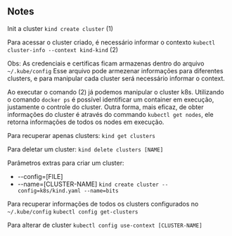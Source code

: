 ## Notes

Init a cluster
`kind create cluster` (1)

Para acessar o cluster criado, é necessário informar o contexto
`kubectl cluster-info --context kind-kind` (2)

Obs: As credenciais e certificas ficam armazenas dentro do arquivo
`~/.kube/config`
Esse arquivo pode armezenar informações para diferentes clusters, e para
manipular cada cluster será necessário informar o context.

Ao executar o comando (2) já podemos manipular o cluster k8s.
Utilizando o comando `docker ps` é possível identificar um container em execução,
justamente o controle do cluster.
Outra forma, mais eficaz, de obter informações do cluster é através do
commando `kubectl get nodes`, ele retorna informações de todos os nodes em execução.

Para recuperar apenas clusters:
`kind get clusters`

Para deletar um cluster:
`kind delete clusters [NAME]`

Parâmetros extras para criar um cluster:
 - --config=[FILE]
 - --name=[CLUSTER-NAME]
`kind create cluster --config=k8s/kind.yaml --name=bits`

Para recuperar informações de todos os clusters configurados no `~/.kube/config`
`kubectl config get-clusters`

Para alterar de cluster
`kubectl config use-context [CLUSTER-NAME]`
